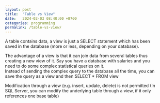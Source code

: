 ```yaml
---
layout: post
title:  "Table vs View"
date:   2024-02-03 08:40:00 +0700
categories: programming
permalink: /table-vs-view/
---
```

A table contains data, a view is just a SELECT statement which has been saved in the database (more or less, depending on your database).

The advantage of a view is that it can join data from several tables thus creating a new view of it. Say you have a database with salaries and you need to do some complex statistical queries on it.  
Instead of sending the complex query to the database all the time, you can save the query as a view and then SELECT * FROM view

Modification through a view (e.g. insert, update, delete) is not permitted (In SQL Server, you can modify the underlying table through a view, if it only references one base table)
